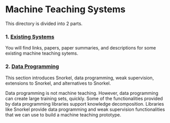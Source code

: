 # Machine Teaching Systems

This directory is divided into 2 parts.

### 1. [Existing Systems](https://github.com/simon-benigeri/machine-teaching-literature/tree/main/machine%20teaching%20systems/existing%20systems)

You will find links, papers, paper summaries, and descriptions for some existing machine teaching sytems. 

### 2. [Data Programming](https://github.com/simon-benigeri/machine-teaching-literature/tree/main/machine%20teaching%20systems/data%20programming)

This section introduces Snorkel, data programming, weak supervision, extensions to Snorkel, and alternatives to Snorkel.

Data programming is not machine teaching. However, data programming can create large training sets, quickly. Some of the functionalities provided by data programming libraries support knowledge decomposition. Libraries like Snorkel provide data programming and weak supervision functionalities that we can use to build a machine teaching prototype.
